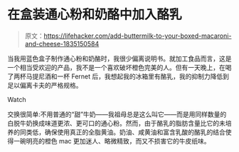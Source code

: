 # 在盒装通心粉和奶酪中加入酪乳

> 原文：<https://lifehacker.com/add-buttermilk-to-your-boxed-macaroni-and-cheese-1835150584>

当我用蓝色盒子制作通心粉和奶酪时，我很少偏离说明书。就加工食品而言，这是一个相当受欢迎的产品，我不是一个喜欢破坏橙色完美的人。但有一天晚上，在喝了两杯马提尼酒和一杯 Fernet 后，我想起我的冰箱里有酪乳，我的抑制力降低到足以偏离卡夫的严格规格。

Watch

交换很简单:不用普通的“甜”牛奶——我祖母总是这么叫它——而是用同样数量的白脱牛奶换成味道更浓、更可口的通心粉。然而，由于酪乳的脂肪含量比它的未培养的同类低，确保使用真正的全脂黄油。奶油、咸黄油和富含乳酸的酪乳的结合使得一碗明亮的橙色 mac 更加迷人、略微精致，而又不损害它的牛皮纸味。